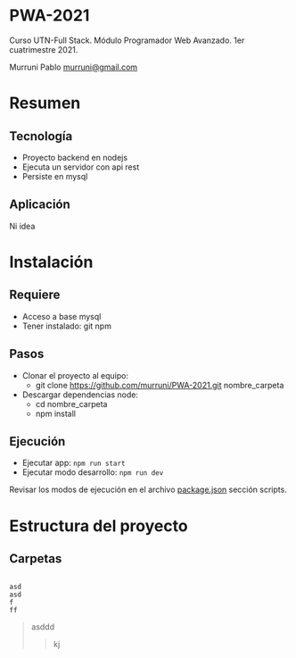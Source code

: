 # PWA-2021
Curso UTN-Full Stack. Módulo Programador Web Avanzado. 1er cuatrimestre 2021.

Murruni Pablo <murruni@gmail.com>
# Resumen
## Tecnología
+ Proyecto backend en nodejs
+ Ejecuta un servidor con api rest
+ Persiste en mysql
## Aplicación
Ni idea

# Instalación
## Requiere
* Acceso a base mysql
* Tener instalado: git npm
## Pasos
- Clonar el proyecto al equipo:
    - git clone https://github.com/murruni/PWA-2021.git nombre_carpeta
-  Descargar dependencias node:
    - cd nombre_carpeta
    - npm install
## Ejecución
+ Ejecutar app: `npm run start`
+ Ejecutar modo desarrollo: `npm run dev`

Revisar los modos de ejecución en el archivo [package.json](https://github.com/murruni/PWA-2021/blob/main/package.json) sección scripts.

# Estructura del proyecto
## Carpetas
```

asd
asd
f
ff
```

> asddd
>> kj
